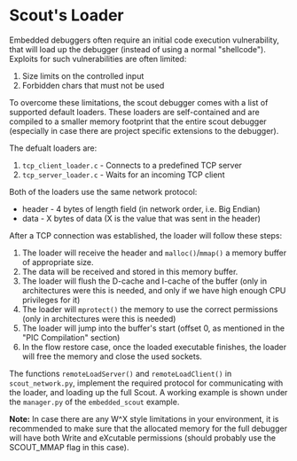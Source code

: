 Scout's Loader
==============
Embedded debuggers often require an initial code execution vulnerability, that will load up the debugger (instead of using a normal "shellcode"). Exploits for such vulnerabilities are often limited:
1. Size limits on the controlled input
2. Forbidden chars that must not be used

To overcome these limitations, the scout debugger comes with a list of supported default loaders. These loaders are self-contained and are compiled to a smaller memory footprint that the entire scout debugger (especially in case there are project specific extensions to the debugger).

The defualt loaders are:

1. ``tcp_client_loader.c`` - Connects to a predefined TCP server
2. ``tcp_server_loader.c`` - Waits for an incoming TCP client

Both of the loaders use the same network protocol:

* header - 4 bytes of length field (in network order, i.e. Big Endian)
* data - X bytes of data (X is the value that was sent in the header)

After a TCP connection was established, the loader will follow these steps:

1. The loader will receive the header and ``malloc()``/``mmap()`` a memory buffer of appropriate size.
2. The data will be received and stored in this memory buffer.
3. The loader will flush the D-cache and I-cache of the buffer (only in architectures were this is needed, and only if we have high enough CPU privileges for it)
4. The loader will ``mprotect()`` the memory to use the correct permissions (only in architectures were this is needed)
5. The loader will jump into the buffer's start (offset 0, as mentioned in the "PIC Compilation" section)
6. In the flow restore case, once the loaded executable finishes, the loader will free the memory and close the used sockets.

The functions ``remoteLoadServer()`` and ``remoteLoadClient()`` in ``scout_network.py``, implement the required protocol for communicating with the loader, and loading up the full Scout. A working example is shown under the ``manager.py`` of the ``embedded_scout`` example.

**Note:** In case there are any W^X style limitations in your environment, it is recommended to make sure that the allocated memory for the full debugger will have both Write and eXcutable permissions (should probably use the SCOUT_MMAP flag in this case).
